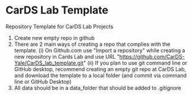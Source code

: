 # CarDS Lab Template

Repository Template for CarDS Lab Projects

1. Create new empty repo in github
2. There are 2 main ways of creating a repo that complies with the template.
(i) On Github.com use "Import a repository" while creating a new repository in Cards Lab and use URL "https://github.com/CarDS-Yale/CarDS_lab_template.git"
(ii) If you plan to use git command line or GitHub desktop, recommend creating an empty git repo at CarDS Lab, and download the template to a local folder (and commit via command line or GitHub Desktop)
3. All data should be in a data_folder that should be added to .gitignore